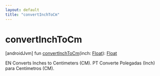 ```yaml
---
layout: default
title: "convertInchToCm"
---
```


# convertInchToCm

[androidJvm]
fun [convertInchToCm](convert-inch-to-cm.md)(inch: [Float](https://kotlinlang.org/api/core/kotlin-stdlib/kotlin/-float/index.html)): [Float](https://kotlinlang.org/api/core/kotlin-stdlib/kotlin/-float/index.html)

EN Converts Inches to Centimeters (CM). PT Converte Polegadas (Inch) para Centímetros (CM).
